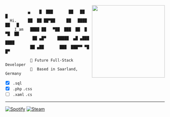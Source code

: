 <img align='right' src="https://media.giphy.com/media/U6YxrKZ84AfppW48r4/giphy.gif" width="230">

```
          ▄    █  ███       ██   ██  █
  Hi.     ██  ██ ██▀██     ██   ████ ██   █
    I am   ████ ██   ▀██  ███  ██  █ ▀█  ██
            ██ ▄█▀     █████  ▄█ ▄███ ████
           ██ ▄██       ███  ███▀▀ ▀█  █▀ 
   
           🚀 Future Full-Stack Developer 
           📍  Based in Saarland, Germany
```
* [x] `.sql` 
* [x] `.php` `.css`
* [ ] `.xaml` `.cs` 

***

[![Spotify](https://img.icons8.com/dusk/1x/spotify.png)](https://open.spotify.com/user/ynav_)
[![Steam](https://img.icons8.com/dusk/1x/steam.png)](https://steamcommunity.com/id/ynough)
